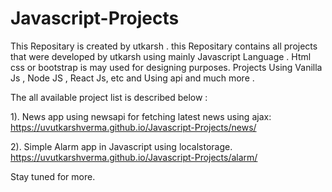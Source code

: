 # Javascript-Projects

This Repositary is created by utkarsh .
this Repositary contains all projects that were developed by utkarsh using mainly Javascript Language .
Html css or bootstrap is may used for designing purposes.
Projects Using Vanilla Js , Node JS , React Js, etc and Using api and much more .

The all available project list is described below :


1). News app using newsapi for fetching latest news using ajax:
<a href= "https://uvutkarshverma.github.io/Javascript-Projects/news/">https://uvutkarshverma.github.io/Javascript-Projects/news/</a>

2). Simple Alarm app in Javascript using localstorage.
<a href= "https://uvutkarshverma.github.io/Javascript-Projects/alarm/">https://uvutkarshverma.github.io/Javascript-Projects/alarm/</a>


Stay tuned for more.
